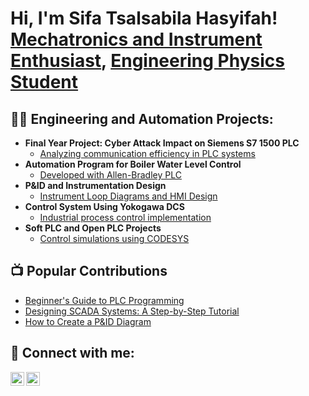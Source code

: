 <h1>Hi, I'm Sifa Tsalsabila Hasyifah! <br/><a href="https://github.com/sifatsalsabila">Mechatronics and Instrument Enthusiast</a>, <a href="https://www.linkedin.com/in/sifa-tsalsabila-hasyifah">Engineering Physics Student</a></h1>

<h2>👨‍💻 Engineering and Automation Projects:</h2>

- <b>Final Year Project: Cyber Attack Impact on Siemens S7 1500 PLC</b>
  - [Analyzing communication efficiency in PLC systems](https://github.com/sifatsalsabila/final-year-project)
- <b>Automation Program for Boiler Water Level Control</b>
  - [Developed with Allen-Bradley PLC](https://github.com/sifatsalsabila/boiler-automation-project)
- <b>P&ID and Instrumentation Design</b>
  - [Instrument Loop Diagrams and HMI Design](https://github.com/sifatsalsabila/instrumentation-design)
- <b>Control System Using Yokogawa DCS</b>
  - [Industrial process control implementation](https://github.com/sifatsalsabila/yokogawa-dcs-project)
- <b>Soft PLC and Open PLC Projects</b>
  - [Control simulations using CODESYS](https://github.com/sifatsalsabila/soft-plc-simulations)

<h2>📺 Popular Contributions</h2>

- [Beginner's Guide to PLC Programming](https://github.com/sifatsalsabila/plc-programming-guide)
- [Designing SCADA Systems: A Step-by-Step Tutorial](https://github.com/sifatsalsabila/scada-tutorial)
- [How to Create a P&ID Diagram](https://github.com/sifatsalsabila/pid-diagram-tutorial)

<h2> 🤝 Connect with me:</h2>

[<img align="left" alt="SifaTsalsabila | LinkedIn" width="22px" src="https://cdn.jsdelivr.net/npm/simple-icons@v3/icons/linkedin.svg" />][linkedin]
[<img align="left" alt="SifaTsalsabila | GitHub" width="22px" src="https://cdn.jsdelivr.net/npm/simple-icons@v3/icons/github.svg" />][github]

[linkedin]: https://linkedin.com/in/sifa-tsalsabila-hasyifah
[github]: https://github.com/sifatsalsabila
